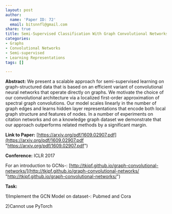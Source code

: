 ```yaml
---
layout: post
author:
  name: 'Paper ID: 72'
  email: bitsnnfl@gmail.com
share: true
title: Semi-Supervised Classification With Graph Convolutional Networks
categories:
- Graphs
- Convolutional Networks
- Semi-supervised
- Learning Representations
tags: []

---
```

**Abstract:** We present a scalable approach for semi-supervised learning on graph-structured data that is based on an efficient variant of convolutional neural networks that operate directly on graphs. We motivate the choice of our convolutional architecture via a localized first-order approximation of spectral graph convolutions. Our model scales linearly in the number of graph edges and learns hidden layer representations that encode both local graph structure and features of nodes. In a number of experiments on citation networks and on a knowledge graph dataset we demonstrate that our approach outperforms related methods by a significant margin.

**Link to Paper:** [https://arxiv.org/pdf/1609.02907.pdf](https://arxiv.org/pdf/1609.02907.pdf "https://arxiv.org/pdf/1609.02907.pdf")

**Conference:** ICLR 2017

For an introduction to GCNs-: [http://tkipf.github.io/graph-convolutional-networks/](http://tkipf.github.io/graph-convolutional-networks/ "http://tkipf.github.io/graph-convolutional-networks/")

**Task:**

1)Implement the GCN Model on dataset-: Pubmed and Cora

2)Cannot use PyTorch